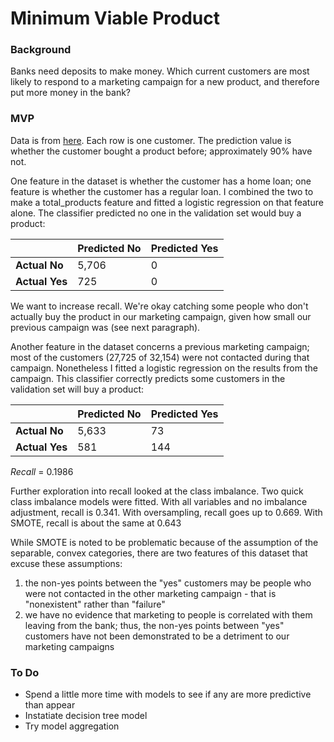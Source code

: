 # Minimum Viable Product

### Background
Banks need deposits to make money. Which current customers are most likely to respond to a marketing campaign for a new product, and therefore put more money in the bank?

### MVP
Data is from [here](https://www.kaggle.com/rashmiranu/banking-dataset-classification?select=new_train.csv). Each row is one customer. The prediction value is whether the customer bought a product before; approximately 90% have not. 


One feature in the dataset is whether the customer has a home loan; one feature is whether the customer has a regular loan. I combined the two to make a total_products feature and fitted a logistic regression on that feature alone. The classifier predicted no one in the validation set would buy a product:

|              | Predicted No | Predicted Yes |
|----------    |--------------|---------------|
|**Actual No** | 5,706        | 0             |
|**Actual Yes**|   725        | 0             |

We want to increase recall. We're okay catching some people who don't actually buy the product in our marketing campaign, given how small our previous campaign was (see next paragraph).

Another feature in the dataset concerns a previous marketing campaign; most of the customers (27,725 of 32,154) were not contacted during that campaign. Nonetheless I fitted a logistic regression on the results from the campaign. This classifier correctly predicts some customers in the validation set will buy a product: 

|              | Predicted No | Predicted Yes|
|---           |---           |---           |
|**Actual No** | 5,633        |  73          |
|**Actual Yes**|   581        | 144          |
*Recall* = 0.1986

Further exploration into recall looked at the class imbalance. Two quick class imbalance models were fitted. With all variables and no imbalance adjustment, recall is 0.341. With oversampling, recall goes up to 0.669. With SMOTE, recall is about the same at 0.643

While SMOTE is noted to be problematic because of the assumption of the separable, convex categories, there are two features of this dataset that excuse these assumptions: 
1. the non-yes points between the "yes" customers may be people who were not contacted in the other marketing campaign - that is "nonexistent" rather than "failure"
2. we have no evidence that marketing to people is correlated with them leaving from the bank; thus, the non-yes points between "yes" customers have not been demonstrated to be a detriment to our marketing campaigns

### To Do
- Spend a little more time with models to see if any are more predictive than appear
- Instatiate decision tree model
- Try model aggregation 
